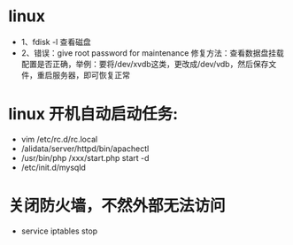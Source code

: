 # linux
 * 1、fdisk -l 查看磁盘
 * 2、错误：give root password for maintenance 
 修复方法：查看数据盘挂载配置是否正确，举例：要将/dev/xvdb这类，更改成/dev/vdb，然后保存文件，重启服务器，即可恢复正常
 
 # linux 开机自动启动任务:
 * vim /etc/rc.d/rc.local
 * /alidata/server/httpd/bin/apachectl
 * /usr/bin/php /xxx/start.php start -d 
 * /etc/init.d/mysqld
 # 关闭防火墙，不然外部无法访问
 * service iptables stop
